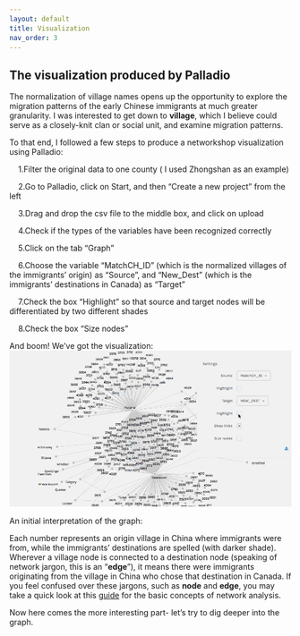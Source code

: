 ```yaml
---
layout: default
title: Visualization
nav_order: 3
---
```


## The visualization produced by Palladio


The normalization of village names opens up the opportunity to explore the migration patterns of the early Chinese immigrants at much greater granularity. I was interested to get down to **village**, which I believe could serve as a closely-knit clan or social unit, and examine migration patterns.

To that end, I followed a few steps to produce a networkshop visualization using Palladio:

&nbsp;&nbsp;&nbsp;&nbsp;1.Filter the original data to one county ( I used Zhongshan as an example) 

&nbsp;&nbsp;&nbsp;&nbsp;2.Go to Palladio, click on Start, and then “Create a new project” from the left

&nbsp;&nbsp;&nbsp;&nbsp;3.Drag and drop the csv file to the middle box, and click on upload 

&nbsp;&nbsp;&nbsp;&nbsp;4.Check if the types of the variables have been recognized correctly

&nbsp;&nbsp;&nbsp;&nbsp;5.Click on the tab “Graph”

&nbsp;&nbsp;&nbsp;&nbsp;6.Choose the variable “MatchCH_ID” (which is the normalized villages of the immigrants’ origin) as “Source”, and “New_Dest” (which is the immigrants’ destinations in Canada) as “Target”

&nbsp;&nbsp;&nbsp;&nbsp;7.Check the box “Highlight” so that source and target nodes will be differentiated by two different shades

&nbsp;&nbsp;&nbsp;&nbsp;8.Check the box “Size nodes”

And boom! We’ve got the visualization: 
![network visualization](https://github.com/saharazh/Palladio-Networking/blob/master/images/palladio-animated.gif) 

An initial interpretation of the graph: 

Each number represents an origin village in China where immigrants were from, while the immigrants’ destinations are spelled (with darker shade). Wherever a village node is connected to a destination node (speaking of network jargon, this is an “**edge**”), it means there were immigrants originating from the village in China who chose that destination in Canada.
If you feel confused over these jargons, such as **node** and **edge**, you may take a quick look at this [guide](https://ubc-library-rc.github.io/gephi-palladio/content/04_definitions.html) for the basic concepts of network analysis. 

Now here comes the more interesting part- let’s try to dig deeper into the graph. 
